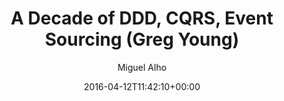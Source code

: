 ---
title: 'A Decade of DDD, CQRS, Event Sourcing (Greg Young)'
author: Miguel Alho
date: 2016-04-12T11:42:10+00:00
url: /a-decade-of-ddd-cqrs-event-sourcing-greg-young/

video:
  source: youtube
  id: LDW0QWie21s
  link: https://www.youtube.com/embed/LDW0QWie21s
  author:
    name: Greg Young
  context:
    event: DDD Europe
    
tags:
  - bookmark
  - talk


summary:
    I always enjoy watch Greg Young&#8217;s presentations. This one, from [DDD Europe 2016](http://dddeurope.com/2016/greg-young.html), is very interesting as a retrospect of the changes DDD, CQRS and Event Sourcing have permitted in how modeling problems are attacked and solved with these techniques, and what we can expect in the future.

notes:
  - type: note
    time: 05:50
    content: 
        Getting people onto CQRS / Event Sourcing can be hard based on people's experience and past knowledge. If all they've known is ORMs on a relation database, the leap to thinking in events can be hard. Same as the jump to functional for anyone who's only done OOP.  


        CQRS is really a "stepping stone" into Event Sourcing. It's a valuable pattern, but not the end goal.
    
    
        This implies that empathy with whom you collaborate is required. Junior eng. jumping into an existing codebase will be challenged without the needed hand-holding and guidance on how to get into the right mindset.  

  - type: quote
    time: 10:43
    image: slide1.jpg
    content: 
        But something else has been happening that is really cool... ()...) they've gone through in many domains and actually had breakthroughs in their domains.  
    comment: 
        Changing your way of thinking (and in this case, applying a new pattern or style may be forcing you to change your thinking mode), can cause you to see things in different ways and get a better understand of how the domain really works. 

  - type: note
    time: 10:45
    content: 
        The warehouse system example has been stuck with me for a few years. I haven't successfully applied it (it's hard to change how people think). In any case, this example has so many points of interest it's eye opening.


        First, the idea of the "source of truth" - we get so stuck in defining the software as the source of truth, when in reality the source of truth is always "the real world". As a corollary, in some cases, the "proxy" source of truth is actually another piece of software, when all we can do is interact with a third party system. In many cases we cannot ensure good data, because the system cannot guarantee it.


        Second, the idea of an exception report. It can be used in so many realms for improving quality. The software of record may not be able to generate or ensure valid inputs due to the many uncontrolled aspects of it, but it can help users find the irregular situations and help "correct" that data (in the case of an event sourced system, with a new event ensuring the correction is an entry).


        "It's a different perspective, that also changes how a domain expert looks at a domain"

  - type: quote
    time: 12:45
    image: slide1.jpg
    content: 
        (modeling events) ... Domain experts coming from a legacy system tend to think in terms of their legacy system as opposed to thinking about their domain problem. Once you start modeling events, it forces you to think about a behavioral version of that system as opposed to a structural version of that system and what the data that it stores is.in that system represents.  
        

        More importantly,... it absolutely forces you to have a temporal focus about what happens within the system. Time becomes a crucial factor of your system. (order) becomes a domain problem.

  - type: quote
    time: 17:00
    content: 
        Event sourcing is naturally functional

  - type: note
    time: 18:00
    content: 
        We're seeing the rise of Event sourcing at the same time as the rise of other ideas, somewhat in tandem, as there are aspects of each that are interrelated
        
        * functional programming (has all the functions needed for pattern matching and left folds, natively)

        * actor models 

        * immutable infrastructure 

        * microservices


        Even some ideas from event sourcing are applied in other technologies like Flux and Kafka
    
  - type: quote
    time: 22:00
    content: 
       Once you start dealing with immutable events, you need to start thinking about things like corrections
    
  - type: quote
    time: 22:00
    content: 
      (on applying event sourcing everywhere) ... This is a really really bad idea. You want to apply it selectively, only in a few places. ... As a rule., you really don't want to event source everything. Event sourcing and CQRS are not top-level architectures.
    
  - type: quote
    time: 28:15
    content: 
      There's no such thing as a one-way command
    
  - type: note
    content: 
      Some of the pitfalls many people fall into or bad things that have happened


      * Trying to apply ES everywhere / everything instead of selectively

      * Dogma 
      
        * mutable / immutable Value Objects, 
        
        * Process managers and Sagas 
        
        * Can write side read from read side? 
        
        * inputs = outputs i.e. it's not necessarily one to one,
        
        * one-way commands (i.e. it's not fire and forget)

        * not recognizing you may not be the "book of record" / source of truth

      * Frameworks (i.e. people still trying to build a ES framework, like every other one has become)

      * Use of naive / simple examples, when real business problems are way more complex and where the real value are.

      * Lack of process managers - systems are much harder understand when you have to look at all the systems to see how they are connected

  - type: note
    content: 
      Future focus -


      * More functional programming 
      
      * More push on Process managers

      * Actors / actor models
      
      * Lack of linearization (global ordering of events), applicable to occasionally connected systems. (though you should linearize if you can because it simplifies the system)

      * git style work models (to help offline access situations)

      * N-temporal models (there may be multiple timelines)

        * "as-at" vs. "as-of" querying
---